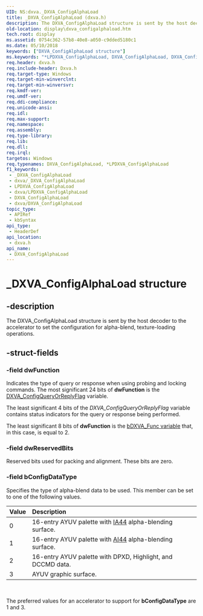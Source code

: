 ```yaml
---
UID: NS:dxva._DXVA_ConfigAlphaLoad
title: _DXVA_ConfigAlphaLoad (dxva.h)
description: The DXVA_ConfigAlphaLoad structure is sent by the host decoder to the accelerator to set the configuration for alpha-blend, texture-loading operations.
old-location: display\dxva_configalphaload.htm
tech.root: display
ms.assetid: 0754c362-57b8-40e8-a050-c9dded5180c1
ms.date: 05/10/2018
keywords: ["DXVA_ConfigAlphaLoad structure"]
ms.keywords: "*LPDXVA_ConfigAlphaLoad, DXVA_ConfigAlphaLoad, DXVA_ConfigAlphaLoad structure [Display Devices], LPDXVA_ConfigAlphaLoad, LPDXVA_ConfigAlphaLoad structure pointer [Display Devices], _DXVA_ConfigAlphaLoad, display.dxva_configalphaload, dxva/DXVA_ConfigAlphaLoad, dxva/LPDXVA_ConfigAlphaLoad, dxvaref_c813af12-264d-44c6-bebb-1b93f20c545d.xml"
req.header: dxva.h
req.include-header: Dxva.h
req.target-type: Windows
req.target-min-winverclnt: 
req.target-min-winversvr: 
req.kmdf-ver: 
req.umdf-ver: 
req.ddi-compliance: 
req.unicode-ansi: 
req.idl: 
req.max-support: 
req.namespace: 
req.assembly: 
req.type-library: 
req.lib: 
req.dll: 
req.irql: 
targetos: Windows
req.typenames: DXVA_ConfigAlphaLoad, *LPDXVA_ConfigAlphaLoad
f1_keywords:
 - _DXVA_ConfigAlphaLoad
 - dxva/_DXVA_ConfigAlphaLoad
 - LPDXVA_ConfigAlphaLoad
 - dxva/LPDXVA_ConfigAlphaLoad
 - DXVA_ConfigAlphaLoad
 - dxva/DXVA_ConfigAlphaLoad
topic_type:
 - APIRef
 - kbSyntax
api_type:
 - HeaderDef
api_location:
 - dxva.h
api_name:
 - DXVA_ConfigAlphaLoad
---
```


# _DXVA_ConfigAlphaLoad structure


## -description

The DXVA_ConfigAlphaLoad structure is sent by the host decoder to the accelerator to set the configuration for alpha-blend, texture-loading operations.

## -struct-fields

### -field dwFunction

Indicates the type of query or response when using probing and locking commands. The most significant 24 bits of <b>dwFunction</b> is the <a href="/windows-hardware/drivers/display/dxva-configqueryorreplyflag-and-dxva-configqueryorreplyfunc-variables">DXVA_ConfigQueryOrReplyFlag</a> variable.

The least significant 4 bits of the <i>DXVA_ConfigQueryOrReplyFlag</i> variable contains status indicators for the query or response being performed.

The least significant 8 bits of <b>dwFunction</b> is the <a href="/windows-hardware/drivers/display/bdxva-func-variable">bDXVA_Func variable</a> that, in this case, is equal to 2.

### -field dwReservedBits

Reserved bits used for packing and alignment. These bits are zero.

### -field bConfigDataType

Specifies the type of alpha-blend data to be used. This member can be set to one of the following values.

| **Value** | **Description** | 
|:--|:--|
| 0 | 16-entry AYUV palette with [IA44](/windows-hardware/drivers/)  alpha-blending surface. | 
| 1 | 16-entry AYUV palette with [AI44](/windows-hardware/drivers/)  alpha-blending surface. | 
| 2 | 16-entry AYUV palette with DPXD, Highlight, and DCCMD data. | 
| 3 | AYUV graphic surface. | 

 

The preferred values for an accelerator to support for <b>bConfigDataType</b> are 1 and 3.
